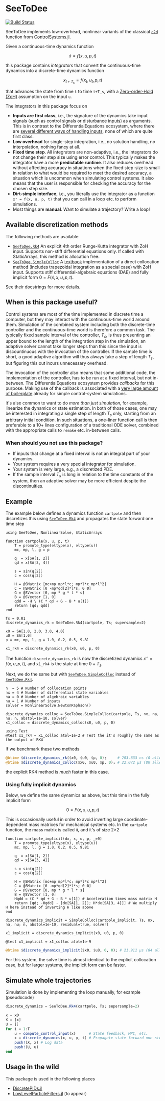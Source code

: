 # SeeToDee

[![Build Status](https://github.com/baggepinnen/SeeToDee.jl/actions/workflows/CI.yml/badge.svg?branch=main)](https://github.com/baggepinnen/SeeToDee.jl/actions/workflows/CI.yml?query=branch%3Amain)


SeeToDee implements low-overhead, nonlinear variants of the classical [`c2d`](https://juliacontrol.github.io/ControlSystems.jl/dev/lib/synthesis/#ControlSystemsBase.c2d) function from [ControlSystems.jl](https://github.com/JuliaControl/ControlSystems.jl).

Given a continuous-time dynamics function
```math
\dot x = f(x, u, p, t)
```
this package contains *integrators* that convert the continuous-time dynamics into a discrete-time dynamics function
```math
x_{t+T_s} = f(x_t, u_t, p, t)
```
that advances the state from time ``t`` to time ``t+T_s``, with a [Zero-order-Hold (ZoH)](https://en.wikipedia.org/wiki/Zero-order_hold) assumption on the input ``u``.

The integrators in this package focus on
- **Inputs are first class**, i.e., the signature of the dynamics take input signals (such as control signals or disturbance inputs) as arguments. This is in contrast to the DifferentialEquations ecosystem, where there are [several different ways of handling inputs](https://help.juliahub.com/juliasimcontrol/dev/simulation/), none of which are quite first class.
- **Low overhead** for single-step integration, i.e., no solution handling, no interpolation, nothing fancy at all.
- **Fixed time step**. All integrators are non-adaptive, i.e., the integrators do not change their step size using error control. This typically makes the integrator have a more **predictable runtime**. It also reduces overhead without affecting accuracy in situations when the fixed step-size is small in relation to what would be required to meet the desired accuracy, a situation which is uncommon when simulating control systems. It also means that the user is responsible for checking the accuracy for the chosen step size.
- **Dirt-simple interface**, i.e., you literally use the integrator as a function `x⁺ = f(x, u, p, t)` that you can call in a loop etc. to perform simulations.
- Most things are **manual**. Want to simulate a trajectory? Write a loop!



## Available discretization methods
The following methods are available
- [`SeeToDee.Rk4`](@ref) An explicit 4th order Runge-Kutta integrator with ZoH input. Supports non-stiff differential equations only. If called with StaticArrays, this method is allocation free.
- [`SeeToDee.SimpleColloc`](@ref) A [textbook](https://www.equalsharepress.com/media/NMFSC.pdf) implementation of a direct collocation method (includes trapezoidal integration as a special case) with ZoH input. Supports stiff differential-algebraic equations (DAE) and fully implicit form $0 = F(ẋ, x, u, p, t)$.

See their docstrings for more details.


## When is this package useful?
Control systems are most of the time implemented in discrete time a computer, but they may interact with the continuous-time world around them. Simulation of the combined system including both the discrete-time controller and the continuous-time world is therefore a common task. The typically fixed sample interval of the controller, $T_s$, is thus presenting an upper bound to the length of the integration step in the simulation, an adaptive solver cannot take longer steps than this since the input is discountinuous with the invocation of the controller. If the sample time is short, a good adaptive algorithm will thus always take a step of length $T_s$, but figuring this out incurs unnecessary overhead. 

The invocation of the controller also means that some additional code, the implementation of the controller, has to be run at a fixed interval, but not in-between. The DifferentialEquations ecosystem provides _callbacks_ for this purpose. Making use of the callback is associated with a [very large amount of boilerplate](https://help.juliahub.com/juliasimcontrol/dev/simulation/#Use-of-a-discrete-controller-in-a-continuous-time-simulation) already for simple control-system simulations.

It's also common to want to do _more than just simulation_, for example, linearize the dynamics or state estimation. In both of those cases, one may be interested in integrating a single step of length $T_s$ only, starting from an arbitrary initial condition. In such situations, a one-liner function call is then preferable to a 10+ lines configuration of a traditional ODE solver, combined with the appropriate calls to `remake` etc. in-between calls.

### When should you not use this package?
- If inputs that change at a fixed interval is not an integral part of your dynamics.
- Your system requires a very special integrator for simulation.
- Your system is very large, e.g., a discretized PDE.
- If the sample interval $T_s$ is long in relation to the time constants of the system, then an adaptive solver may be more efficient despite the discontinuities.

## Example
The example below defines a dynamics function `cartpole` and then discretizes this using [`SeeToDee.Rk4`](@ref) and propagates the state forward one time step
```@example STEP
using SeeToDee, NonlinearSolve, StaticArrays

function cartpole(x, u, p, t)
    T = promote_type(eltype(x), eltype(u))
    mc, mp, l, g = p

    q  = x[SA[1, 2]]
    qd = x[SA[3, 4]]

    s = sin(q[2])
    c = cos(q[2])

    H = @SMatrix [mc+mp mp*l*c; mp*l*c mp*l^2]
    C = @SMatrix [0 -mp*qd[2]*l*s; 0 0]
    G = @SVector [0, mp * g * l * s]
    B = @SVector [1, 0]
    qdd = -H \ (C * qd + G - B * u[1])
    return [qd; qdd]
end

Ts = 0.01
discrete_dynamics_rk = SeeToDee.Rk4(cartpole, Ts; supersample=2)

x0 = SA[1.0, 2.0, 3.0, 4.0]
u0 = SA[1.0]
p = mc, mp, l, g = 1.0, 0.2, 0.5, 9.81

x1_rk4 = discrete_dynamics_rk(x0, u0, p, 0)
```

The function `discrete_dynamics_rk` is now the discretized dynamics $x^+ = f(x, u, p, t)$, and `x1_rk4` is the state at time $0+T_s$. 

Next, we do the same but with [`SeeToDee.SimpleColloc`](@ref) instead of [`SeeToDee.Rk4`](@ref).
```@example STEP
n  = 5 # Number of collocation points
nx = 4 # Number of differential state variables
na = 0 # Number of algebraic variables
nu = 1 # Number of inputs
solver = NonlinearSolve.NewtonRaphson()

discrete_dynamics_colloc = SeeToDee.SimpleColloc(cartpole, Ts, nx, na, nu; n, abstol=1e-10, solver)
x1_colloc = discrete_dynamics_colloc(x0, u0, p, 0)

using Test
@test x1_rk4 ≈ x1_colloc atol=1e-2 # Test the it's roughly the same as the output of RK4
```

If we benchmark these two methods
```julia
@btime $discrete_dynamics_rk($x0, $u0, $p, 0);     # 203.633 ns (0 allocations: 0 bytes)
@btime $discrete_dynamics_colloc($x0, $u0, $p, 0); # 22.072 μs (80 allocations: 50.23 KiB)
```
the explicit RK4 method is *much* faster in this case.

### Using fully implicit dynamics
Below, we define the same dynamics as above, but this time in the fully implicit form
```math
0 = F(ẋ, x, u, p, t)
```
This is occasionally useful in order to avoid inverting large coordinate-dependent mass matrices for mechanical systems etc. In the `cartpole` function, the mass matrix is called `H`, and it's of size 2×2

```@example STEP
function cartpole_implicit(dx, x, u, p, _=0)
    T = promote_type(eltype(x), eltype(u))
    mc, mp, l, g = 1.0, 0.2, 0.5, 9.81

    q  = x[SA[1, 2]]
    qd = x[SA[3, 4]]

    s = sin(q[2])
    c = cos(q[2])

    H = @SMatrix [mc+mp mp*l*c; mp*l*c mp*l^2]
    C = @SMatrix [0 -mp*qd[2]*l*s; 0 0]
    G = @SVector [0, mp * g * l * s]
    B = @SVector [1, 0]
    Hqdd = (C * qd + G - B * u[1]) # Acceleration times mass matrix H
    return [qd; -Hqdd] - [dx[SA[1, 2]]; H*dx[SA[3, 4]]] # We multiply H here instead of inverting H like above
end

discrete_dynamics_implicit = SimpleColloc(cartpole_implicit, Ts, nx, na, nu; n, abstol=1e-10, residual=true, solver)

x1_implicit = discrete_dynamics_implicit(x0, u0, p, 0)

@test x1_implicit ≈ x1_colloc atol=1e-9
```

```julia
@btime $discrete_dynamics_implicit($x0, $u0, 0, 0); # 21.911 μs (84 allocations: 50.39 KiB)
```
For this system, the solve time is almost identical to the explicit collocation case, but for larger systems, the implicit form can be faster.

## Simulate whole trajectories
Simulation is done by implementing the loop manually, for example (pseudocode)
```julia
discrete_dynamics = SeeToDee.Rk4(cartpole, Ts; supersample=2)

x = x0
X = [x]
U = []
for i = 1:T
    u = compute_control_input(x)      # State feedback, MPC, etc.
    x = discrete_dynamics(x, u, p, t) # Propagate state forward one step
    push!(X, x) # Log data
    push!(U, u)
end
```


## Usage in the wild
This package is used in the following places
- [DiscretePIDs.jl](https://github.com/JuliaControl/DiscretePIDs.jl#example-using-seetodee)
- [LowLevelParticleFilters.jl](https://github.com/baggepinnen/LowLevelParticleFilters.jl) (to appear)